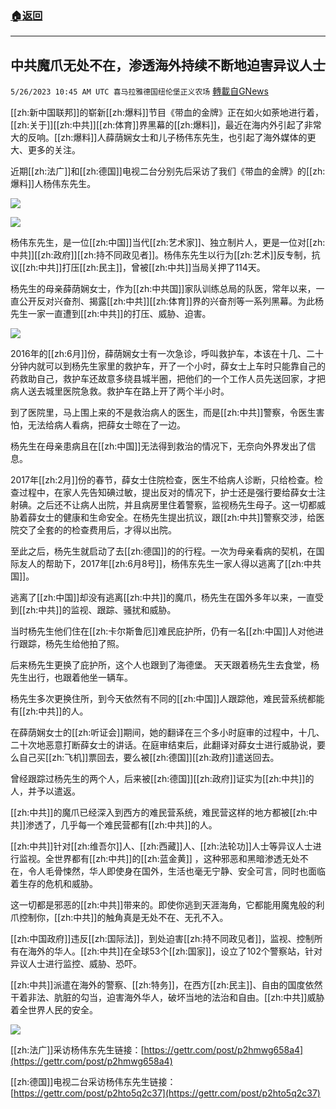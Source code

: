 ###  [:house:返回](README.md)
---


## 中共魔爪无处不在，渗透海外持续不断地迫害异议人士
`5/26/2023 10:45 AM UTC 喜马拉雅德国纽伦堡正义农场` [轉載自GNews](https://gnews.org/articles/1333073)

         

[[zh:新中国联邦]]的崭新[[zh:爆料]]节目《带血的金牌》正在如火如荼地进行着，[[zh:关于]][[zh:中共]][[zh:体育]]界黑幕的[[zh:爆料]]，最近在海内外引起了非常大的反响。[[zh:爆料]]人薛荫娴女士和儿子杨伟东先生，也引起了海外媒体的更大、更多的关注。

近期[[zh:法广]]和[[zh:德国]]电视二台分别先后采访了我们《带血的金牌》的[[zh:爆料]]人杨伟东先生。


![](https://i.imgur.com/IQD1mcs.jpg)


![](https://i.imgur.com/4GjRlK5.jpg)

         

杨伟东先生，是一位[[zh:中国]]当代[[zh:艺术家]]、独立制片人，更是一位对[[zh:中共]][[zh:政府]][[zh:持不同政见者]]。杨伟东先生以行为[[zh:艺术]]反专制，抗议[[zh:中共]]打压[[zh:民主]]，曾被[[zh:中共]]当局关押了114天。

杨先生的母亲薛荫娴女士，作为[[zh:中共国]]家队训练总局的队医，常年以来，一直公开反对兴奋剂、揭露[[zh:中共]][[zh:体育]]界的兴奋剂等一系列黑幕。为此杨先生一家一直遭到[[zh:中共]]的打压、威胁、迫害。

![](https://i.imgur.com/y73vX8v.jpg)

2016年的[[zh:6月]]份，薛荫娴女士有一次急诊，呼叫救护车，本该在十几、二十分钟内就可以到杨先生家里的救护车，开了一个小时，薛女士上车时只能靠自己的药救助自己，救护车还故意多绕县城半圈，把他们的一个工作人员先送回家，才把病人送去城里医院急救。救护车在路上开了两个半小时。

到了医院里，马上围上来的不是救治病人的医生，而是[[zh:中共]]警察，令医生害怕，无法给病人看病，把薛女士晾在了一边。

杨先生在母亲患病且在[[zh:中国]]无法得到救治的情况下，无奈向外界发出了信息。

2017年[[zh:2月]]份的春节，薛女士住院检查，医生不给病人诊断，只给检查。检查过程中，在家人先告知碘过敏，提出反对的情况下，护士还是强行要给薛女士注射碘。之后还不让病人出院，并且病房里住着警察，监视杨先生母子。这一切都威胁着薛女士的健康和生命安全。在杨先生提出抗议，跟[[zh:中共]]警察交涉，给医院交了全套的的检查费用后，才得以出院。

至此之后，杨先生就启动了去[[zh:德国]]的的行程。一次为母亲看病的契机，在国际友人的帮助下，2017年[[zh:6月8号]]，杨伟东先生一家人得以逃离了[[zh:中共国]]。

逃离了[[zh:中国]]却没有逃离[[zh:中共]]的魔爪，杨先生在国外多年以来，一直受到[[zh:中共]]的监视、跟踪、骚扰和威胁。

当时杨先生他们住在[[zh:卡尔斯鲁厄]]难民庇护所，仍有一名[[zh:中国]]人对他进行跟踪，杨先生给他拍了照。

后来杨先生更换了庇护所，这个人也跟到了海德堡。 天天跟着杨先生去食堂，杨先生出行，也跟着他坐一辆车。

杨先生多次更换住所，到今天依然有不同的[[zh:中国]]人跟踪他，难民营系统都能有[[zh:中共]]的人。

在薛荫娴女士的[[zh:听证会]]期间，她的翻译在三个多小时庭审的过程中，十几、二十次地恶意打断薛女士的讲话。在庭审结束后，此翻译对薛女士进行威胁说，要么自己买[[zh:飞机]]票回去，要么被[[zh:德国]][[zh:政府]]遣送回去。

曾经跟踪过杨先生的两个人，后来被[[zh:德国]][[zh:政府]]证实为[[zh:中共]]的人，并予以遣返。

[[zh:中共]]的魔爪已经深入到西方的难民营系统，难民营这样的地方都被[[zh:中共]]渗透了，几乎每一个难民营都有[[zh:中共]]的人。

[[zh:中共]]针对[[zh:维吾尔]]人、[[zh:西藏]]人、[[zh:法轮功]]人士等异议人士进行监视。全世界都有[[zh:中共]]的[[zh:蓝金黄]] ，这种邪恶和黑暗渗透无处不在，令人毛骨悚然，华人即使身在国外，生活也毫无宁静、安全可言，同时也面临着生存的危机和威胁。

这一切都是邪恶的[[zh:中共]]带来的。即使你逃到天涯海角，它都能用魔鬼般的利爪控制你，[[zh:中共]]的触角真是无处不在、无孔不入。

[[zh:中国政府]]违反[[zh:国际法]]，到处迫害[[zh:持不同政见者]]，监视、控制所有在海外的华人。[[zh:中共]]在全球53个[[zh:国家]]，设立了102个警察站，针对异议人士进行监控、威胁、恐吓。

[[zh:中共]]派遣在海外的警察、[[zh:特务]]，在西方[[zh:民主]]、自由的国度依然干着非法、肮脏的勾当，迫害海外华人，破坏当地的法治和自由。[[zh:中共]]威胁着全世界人民的安全。


![](https://i.imgur.com/tACYgQG.jpg)

         

[[zh:法广]]采访杨伟东先生链接：[https://gettr.com/post/p2hmwg658a4](https://gettr.com/post/p2hmwg658a4)

[[zh:德国]]电视二台采访杨伟东先生链接：[https://gettr.com/post/p2hto5q2c37](https://gettr.com/post/p2hto5q2c37)
